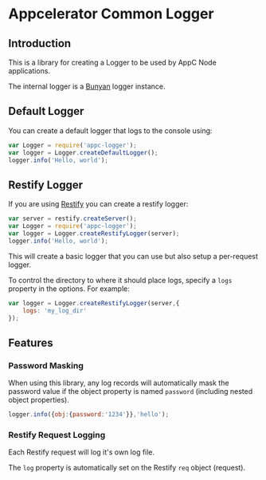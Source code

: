 # Appcelerator Common Logger

## Introduction

This is a library for creating a Logger to be used by AppC Node applications.

The internal logger is a [Bunyan](https://github.com/trentm/node-bunyan) logger instance.

## Default Logger

You can create a default logger that logs to the console using:

```javascript
var Logger = require('appc-logger');
var logger = Logger.createDefaultLogger();
logger.info('Hello, world');
```

## Restify Logger

If you are using [Restify](https://github.com/mcavage/node-restify) you can create a restify logger:

```javascript
var server = restify.createServer();
var Logger = require('appc-logger');
var logger = Logger.createRestifyLogger(server);
logger.info('Hello, world');
```

This will create a basic logger that you can use but also setup a per-request logger.

To control the directory to where it should place logs, specify a `logs` property in the options.  For example:

```javascript
var logger = Logger.createRestifyLogger(server,{
    logs: 'my_log_dir'
});
```

## Features

### Password Masking

When using this library, any log records will automatically mask the password value if the object property is named `password` (including nested object properties).

```javascript
logger.info({obj:{password:'1234'}},'hello');
```

### Restify Request Logging

Each Restify request will log it's own log file.

The `log` property is automatically set on the Restify `req` object (request).

